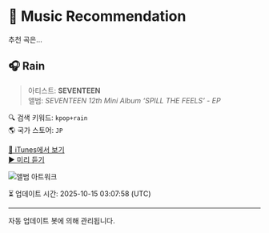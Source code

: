 
# 🎵 Music Recommendation

추천 곡은...

## 🎧 Rain  
> 아티스트: **SEVENTEEN**  
> 앨범: _SEVENTEEN 12th Mini Album ‘SPILL THE FEELS’ - EP_  

🔍 검색 키워드: `kpop+rain`  
🌎 국가 스토어: `JP`

[🔗 iTunes에서 보기](https://music.apple.com/jp/album/rain/1772641141?i=1772641343&uo=4)  
[▶️ 미리 듣기](https://audio-ssl.itunes.apple.com/itunes-assets/AudioPreview211/v4/d0/86/17/d08617b1-ff17-bf18-1d17-09b268ee9833/mzaf_9146252354217938387.plus.aac.p.m4a)

![앨범 아트워크](https://is1-ssl.mzstatic.com/image/thumb/Music211/v4/90/50/9a/90509a3e-cf6a-ae1b-8822-947b99e9a8f2/24UM1IM09112.rgb.jpg/100x100bb.jpg)

⏳ 업데이트 시간: 2025-10-15 03:07:58 (UTC)

---
자동 업데이트 봇에 의해 관리됩니다.
